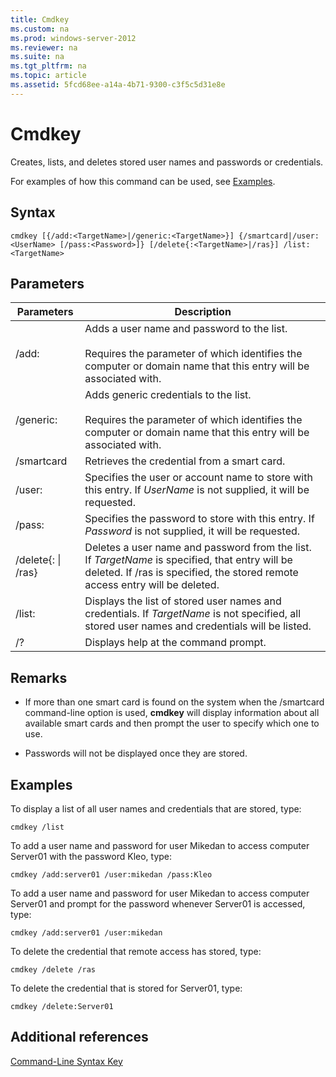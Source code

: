 ```yaml
---
title: Cmdkey
ms.custom: na
ms.prod: windows-server-2012
ms.reviewer: na
ms.suite: na
ms.tgt_pltfrm: na
ms.topic: article
ms.assetid: 5fcd68ee-a14a-4b71-9300-c3f5c5d31e8e
---
```

# Cmdkey
Creates, lists, and deletes stored user names and passwords or credentials.  
  
For examples of how this command can be used, see [Examples](#BKMK_examples).  
  
## Syntax  
  
```  
cmdkey [{/add:<TargetName>|/generic:<TargetName>}] {/smartcard|/user:<UserName> [/pass:<Password>]} [/delete{:<TargetName>|/ras}] /list:<TargetName>  
```  
  
## Parameters  
  
|Parameters|Description|  
|--------------|---------------|  
|\/add:<TargetName>|Adds a user name and password to the list.<br /><br />Requires the parameter of <TargetName> which identifies the computer or domain name that this entry will be associated with.|  
|\/generic:<TargetName>|Adds generic credentials to the list.<br /><br />Requires the parameter of <TargetName> which identifies the computer or domain name that this entry will be associated with.|  
|\/smartcard|Retrieves the credential from a smart card.|  
|\/user:<UserName>|Specifies the user or account name to store with this entry. If *UserName* is not supplied, it will be requested.|  
|\/pass:<Password>|Specifies the password to store with this entry. If *Password* is not supplied, it will be requested.|  
|\/delete{:<TargetName> &#124; \/ras}|Deletes a user name and password from the list. If *TargetName* is specified, that entry will be deleted. If \/ras is specified, the stored remote access entry will be deleted.|  
|\/list:<TargetName>|Displays the list of stored user names and credentials. If *TargetName* is not specified, all stored user names and credentials will be listed.|  
|\/?|Displays help at the command prompt.|  
  
## Remarks  
  
-   If more than one smart card is found on the system when the \/smartcard command\-line option is used, **cmdkey** will display information about all available smart cards and then prompt the user to specify which one to use.  
  
-   Passwords will not be displayed once they are stored.  
  
## <a name="BKMK_examples"></a>Examples  
To display a list of all user names and credentials that are stored, type:  
  
```  
cmdkey /list  
```  
  
To add a user name and password for user Mikedan to access computer Server01 with the password Kleo, type:  
  
```  
cmdkey /add:server01 /user:mikedan /pass:Kleo  
```  
  
To add a user name and password for user Mikedan to access computer Server01 and prompt for the password whenever Server01 is accessed, type:  
  
```  
cmdkey /add:server01 /user:mikedan  
```  
  
To delete the credential that remote access has stored, type:  
  
```  
cmdkey /delete /ras  
```  
  
To delete the credential that is stored for Server01, type:  
  
```  
cmdkey /delete:Server01  
```  
  
## Additional references  
[Command-Line Syntax Key](../Topic/Command-Line-Syntax-Key.md)  
  
